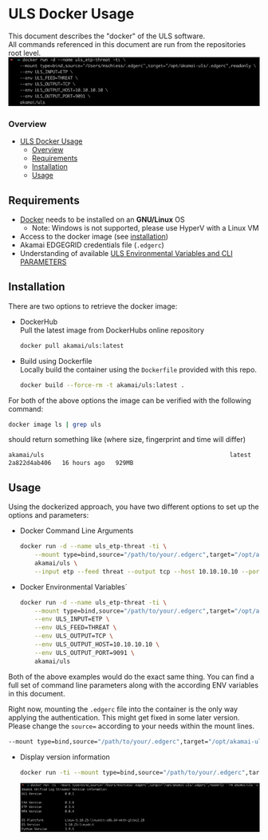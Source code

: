# ULS Docker Usage
This document describes the "docker" of the ULS software.  
All commands referenced in this document are run from the repositories root level.  
![img.png](images/uls_docker_etp_threat_example.png)    

### Overview
- [ULS Docker Usage](#uls-docker-usage)
    - [Overview](#overview)
  - [Requirements](#requirements)
  - [Installation](#installation)
  - [Usage](#usage)

## Requirements
- [Docker](https://www.docker.com/) needs to be installed on an **GNU/Linux** OS
  - Note: Windows is not supported, please use HyperV with a Linux VM
- Access to the docker image (see [installation](#installation))
- Akamai EDGEGRID credentials file (`.edgerc`)
- Understanding of available [ULS Environmental Variables and CLI PARAMETERS](ARGUMENTS_ENV_VARS.md)

## Installation
There are two options to retrieve the docker image:
- DockerHub  
  Pull the latest image from DockerHubs online repository  
    ```bash
    docker pull akamai/uls:latest
    ```
- Build using Dockerfile  
  Locally build the container using the `Dockerfile` provided with this repo.
  ```bash
  docker build --force-rm -t akamai/uls:latest .
  ```
For both of the above options the image can be verified with the following command:
```bash
docker image ls | grep uls
```
should return something like (where size, fingerprint and time will differ)
```text
akamai/uls                                                    latest        2a822d4ab406   16 hours ago   929MB
```

## Usage
Using the dockerized approach, you have two different options to set up the options and parameters:

- Docker Command Line Arguments 
    ```bash 
    docker run -d --name uls_etp-threat -ti \
        --mount type=bind,source="/path/to/your/.edgerc",target="/opt/akamai-uls/.edgerc",readonly \
        akamai/uls \
        --input etp --feed threat --output tcp --host 10.10.10.10 --port 9091
    ```

- Docker Environmental Variables´
    ```bash 
    docker run -d --name uls_etp-threat -ti \
        --mount type=bind,source="/path/to/your/.edgerc",target="/opt/akamai-uls/.edgerc",readonly \
        --env ULS_INPUT=ETP \
        --env ULS_FEED=THREAT \
        --env ULS_OUTPUT=TCP \
        --env ULS_OUTPUT_HOST=10.10.10.10 \
        --env ULS_OUTPUT_PORT=9091 \
        akamai/uls
    ```
  
Both of the above examples would do the exact same thing.
You can find a full set of command line parameters along with the according ENV variables in this document.

Right now, mounting the `.edgerc` file into the container is the only way applying the authentication. This might get fixed in some later version.  
Please change the `source=` according to your needs within the mount lines.
```bash
--mount type=bind,source="/path/to/your/.edgerc",target="/opt/akamai-uls/.edgerc",readonly
```

- Display version information
  ```bash
  docker run -ti --mount type=bind,source="/path/to/your/.edgerc",target="/opt/akamai-uls/.edgerc",readonly --rm akamai/uls -v
  ```
  ![img.png](images/uls_docker_version_example.png)